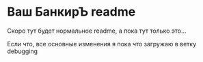 # Ваш БанкирЪ readme

Скоро тут будет нормальное readme, а пока тут только это...

Если что, все основные изменения я пока что загружаю в ветку debugging
